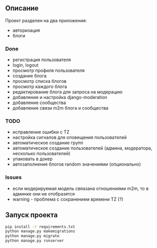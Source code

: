 ## Описание
Проект разделен на два приложения:
- авторизация
- блоги

### Done
- регистрация пользователя
- login, logout
- просмотр профиля пользователя
- создание блога
- просмотр списка блогов
- просмотр каждого блога
- редактирование блога для запроса на модерацию
- добавление и настройка django-moderation
- добавление сообщества
- добавление связи m2m блога и сообщества

### TODO
- исправление ошибки с TZ
- настройка сигналов для оповещения пользователей
- автоматическое создание групп
- автоматическое создание пользователей (админа, модератора, несколько пользователей)
- упаковать в докер
- автозаполнение блогов random значениями (опционально)

### Issues
- если модерируемая модель свяазана отношениями m2m, то в админке они не отобразятся
- warning - проблема с сохранением времени TZ (?)


## Запуск проекта
```sh
pip install -r requirements.txt
python manage.py makemigrations
python manage.py migrate
python manage.py runserver
```

